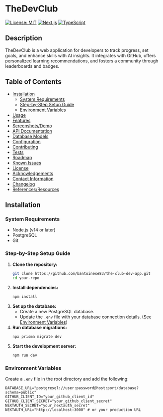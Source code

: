 # TheDevClub

[![License: MIT](https://img.shields.io/badge/License-MIT-yellow.svg)](https://opensource.org/licenses/MIT)
[![Next.js](https://img.shields.io/badge/Next.js-13.4.4-blue)](https://nextjs.org/)
[![TypeScript](https://img.shields.io/badge/TypeScript-5.1.3-blue)](https://www.typescriptlang.org/)

## Description

TheDevClub is a web application for developers to track progress, set goals, and enhance skills with AI insights. It integrates with GitHub, offers personalized learning recommendations, and fosters a community through leaderboards and badges.

## Table of Contents

- [Installation](#installation)
    - [System Requirements](#system-requirements)
    - [Step-by-Step Setup Guide](#step-by-step-setup-guide)
    - [Environment Variables](#environment-variables)
- [Usage](#usage)
- [Features](#features)
- [Screenshots/Demo](#screenshotsdemo)
- [API Documentation](#api-documentation)
- [Database Models](#database-models)
- [Configuration](#configuration)
- [Contributing](#contributing)
- [Tests](#tests)
- [Roadmap](#roadmap)
- [Known Issues](#known-issues)
- [License](#license)
- [Acknowledgements](#acknowledgements)
- [Contact Information](#contact-information)
- [Changelog](#changelog)
- [References/Resources](#referencesresources)

## Installation

### System Requirements

- Node.js (v14 or later)
- PostgreSQL
- Git

### Step-by-Step Setup Guide

1.  **Clone the repository:**
    ```bash
    git clone https://github.com/bantoinese83/the-club-dev-app.git
    cd your-repo
    ```
2.  **Install dependencies:**
    ```bash
    npm install
    ```
3.  **Set up the database:**
    - Create a new PostgreSQL database.
    - Update the `.env` file with your database connection details. (See [Environment Variables](#environment-variables))
4.  **Run database migrations:**
    ```bash
    npx prisma migrate dev
    ```
5.  **Start the development server:**
    ```bash
    npm run dev
    ```

### Environment Variables

Create a `.env` file in the root directory and add the following:

```env
DATABASE_URL="postgresql://user:password@host:port/database?schema=public"
GITHUB_CLIENT_ID="your_github_client_id"
GITHUB_CLIENT_SECRET="your_github_client_secret"
NEXTAUTH_SECRET="your_nextauth_secret"
NEXTAUTH_URL="http://localhost:3000" # or your production URL

```
